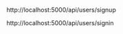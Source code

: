 <!-- api end points  -->
<!-- register a new user -->
http://localhost:5000/api/users/signup

<!-- login user -->
http://localhost:5000/api/users/signin